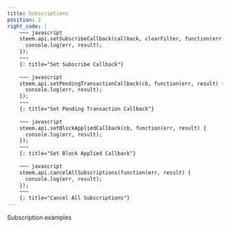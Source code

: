 ```yaml
---
title: Subscriptions
position: 2
right_code: |
    ~~~ javascript
    steem.api.setSubscribeCallback(callback, clearFilter, function(err, result) {
      console.log(err, result);
    });
    ~~~
    {: title="Set Subscribe Callback"} 
    
    ~~~ javascript
    steem.api.setPendingTransactionCallback(cb, function(err, result) {
      console.log(err, result);
    });
    ~~~
    {: title="Set Pending Transaction Callback"} 
    
    ~~~ javascript
    steem.api.setBlockAppliedCallback(cb, function(err, result) {
      console.log(err, result);
    });
    ~~~
    {: title="Set Block Applied Callback"} 
    
    ~~~ javascript
    steem.api.cancelAllSubscriptions(function(err, result) {
      console.log(err, result);
    });
    ~~~
    {: title="Cancel All Subscriptions"}         
---
```


Subscription examples